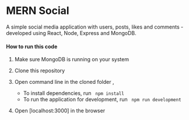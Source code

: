 # MERN Social

A simple social media application with users, posts, likes and comments - developed using React, Node, Express and MongoDB. 


####  How to run this code
1. Make sure MongoDB is running on your system 
2. Clone this repository
3. Open command line in the cloned folder ,
    
   - To install dependencies, run ```  npm install  ```
   - To run the application for development, run ```  npm run development  ```
4. Open [localhost:3000] in the browser




